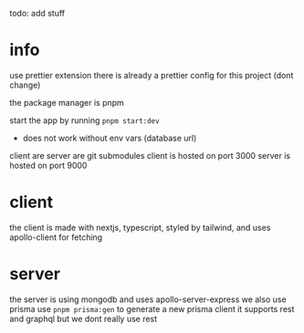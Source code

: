 todo: add stuff

# info

use prettier extension there is already a prettier config for this project (dont change)

the package manager is pnpm

start the app by running 
`pnpm start:dev` 
* does not work without env vars (database url)

client are server are git submodules
client is hosted on port 3000
server is hosted on port 9000

# client

the client is made with nextjs, typescript, styled by tailwind, and uses apollo-client for fetching

# server

the server is using mongodb and uses apollo-server-express
we also use prisma use `pnpm prisma:gen` to generate a new prisma client
it supports rest and graphql but we dont really use rest